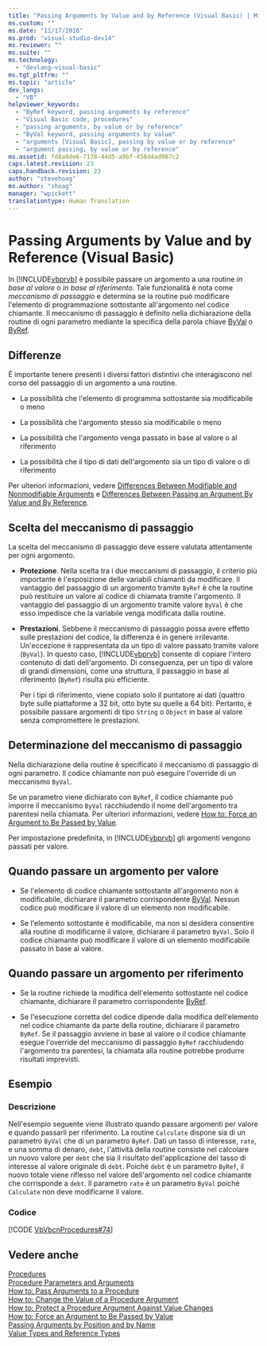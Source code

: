 ```yaml
---
title: "Passing Arguments by Value and by Reference (Visual Basic) | Microsoft Docs"
ms.custom: ""
ms.date: "11/17/2016"
ms.prod: "visual-studio-dev14"
ms.reviewer: ""
ms.suite: ""
ms.technology: 
  - "devlang-visual-basic"
ms.tgt_pltfrm: ""
ms.topic: "article"
dev_langs: 
  - "VB"
helpviewer_keywords: 
  - "ByRef keyword, passing arguments by reference"
  - "Visual Basic code, procedures"
  - "passing arguments, by value or by reference"
  - "ByVal keyword, passing arguments by value"
  - "arguments [Visual Basic], passing by value or by reference"
  - "argument passing, by value or by reference"
ms.assetid: fd8a9de6-7178-44d5-a9bf-458d4ad907c2
caps.latest.revision: 23
caps.handback.revision: 23
author: "stevehoag"
ms.author: "shoag"
manager: "wpickett"
translationtype: Human Translation
---
```

# Passing Arguments by Value and by Reference (Visual Basic)
In [!INCLUDE[vbprvb](../../../../csharp/programming-guide/concepts/linq/includes/vbprvb_md.md)] è possibile passare un argomento a una routine *in base al valore* o *in base al riferimento*.  Tale funzionalità è nota come *meccanismo di passaggio* e determina se la routine può modificare l'elemento di programmazione sottostante all'argomento nel codice chiamante.  Il meccanismo di passaggio è definito nella dichiarazione della routine di ogni parametro mediante la specifica della parola chiave [ByVal](../../../../visual-basic/language-reference/modifiers/byval.md) o [ByRef](../../../../visual-basic/language-reference/modifiers/byref.md).  
  
## Differenze  
 È importante tenere presenti i diversi fattori distintivi che interagiscono nel corso del passaggio di un argomento a una routine.  
  
-   La possibilità che l'elemento di programma sottostante sia modificabile o meno  
  
-   La possibilità che l'argomento stesso sia modificabile o meno  
  
-   La possibilità che l'argomento venga passato in base al valore o al riferimento  
  
-   La possibilità che il tipo di dati dell'argomento sia un tipo di valore o di riferimento  
  
 Per ulteriori informazioni, vedere [Differences Between Modifiable and Nonmodifiable Arguments](../../../../visual-basic/programming-guide/language-features/procedures/differences-between-modifiable-and-nonmodifiable-arguments.md) e [Differences Between Passing an Argument By Value and By Reference](../../../../visual-basic/programming-guide/language-features/procedures/differences-between-passing-an-argument-by-value-and-by-reference.md).  
  
## Scelta del meccanismo di passaggio  
 La scelta del meccanismo di passaggio deve essere valutata attentamente per ogni argomento.  
  
-   **Protezione**.  Nella scelta tra i due meccanismi di passaggio, il criterio più importante è l'esposizione delle variabili chiamanti da modificare.  Il vantaggio del passaggio di un argomento tramite `ByRef` è che la routine può restituire un valore al codice di chiamata tramite l'argomento.  Il vantaggio del passaggio di un argomento tramite valore `ByVal` è che esso impedisce che la variabile venga modificata dalla routine.  
  
-   **Prestazioni**.  Sebbene il meccanismo di passaggio possa avere effetto sulle prestazioni del codice, la differenza è in genere irrilevante.  Un'eccezione è rappresentata da un tipo di valore passato tramite valore \(`ByVal`\).  In questo caso, [!INCLUDE[vbprvb](../../../../csharp/programming-guide/concepts/linq/includes/vbprvb_md.md)] consente di copiare l'intero contenuto di dati dell'argomento.  Di conseguenza, per un tipo di valore di grandi dimensioni, come una struttura, il passaggio in base al riferimento \(`ByRef`\) risulta più efficiente.  
  
     Per i tipi di riferimento, viene copiato solo il puntatore ai dati \(quattro byte sulle piattaforme a 32 bit, otto byte su quelle a 64 bit\).  Pertanto, è possibile passare argomenti di tipo `String` o `Object` in base al valore senza compromettere le prestazioni.  
  
## Determinazione del meccanismo di passaggio  
 Nella dichiarazione della routine è specificato il meccanismo di passaggio di ogni parametro.  Il codice chiamante non può eseguire l'override di un meccanismo `ByVal`.  
  
 Se un parametro viene dichiarato con `ByRef`, il codice chiamante può imporre il meccanismo `ByVal` racchiudendo il nome dell'argomento tra parentesi nella chiamata.  Per ulteriori informazioni, vedere [How to: Force an Argument to Be Passed by Value](../../../../visual-basic/programming-guide/language-features/procedures/how-to-force-an-argument-to-be-passed-by-value.md).  
  
 Per impostazione predefinita, in [!INCLUDE[vbprvb](../../../../csharp/programming-guide/concepts/linq/includes/vbprvb_md.md)] gli argomenti vengono passati per valore.  
  
## Quando passare un argomento per valore  
  
-   Se l'elemento di codice chiamante sottostante all'argomento non è modificabile, dichiarare il parametro corrispondente [ByVal](../../../../visual-basic/language-reference/modifiers/byval.md).  Nessun codice può modificare il valore di un elemento non modificabile.  
  
-   Se l'elemento sottostante è modificabile, ma non si desidera consentire alla routine di modificarne il valore, dichiarare il parametro `ByVal`.  Solo il codice chiamante può modificare il valore di un elemento modificabile passato in base al valore.  
  
## Quando passare un argomento per riferimento  
  
-   Se la routine richiede la modifica dell'elemento sottostante nel codice chiamante, dichiarare il parametro corrispondente [ByRef](../../../../visual-basic/language-reference/modifiers/byref.md).  
  
-   Se l'esecuzione corretta del codice dipende dalla modifica dell'elemento nel codice chiamante da parte della routine, dichiarare il parametro `ByRef`.  Se il passaggio avviene in base al valore o il codice chiamante esegue l'override del meccanismo di passaggio `ByRef` racchiudendo l'argomento tra parentesi, la chiamata alla routine potrebbe produrre risultati imprevisti.  
  
## Esempio  
  
### Descrizione  
 Nell'esempio seguente viene illustrato quando passare argomenti per valore e quando passarli per riferimento.  La routine `Calculate` dispone sia di un parametro `ByVal` che di un parametro `ByRef`.  Dati un tasso di interesse, `rate`, e una somma di denaro, `debt`, l'attività della routine consiste nel calcolare un nuovo valore per `debt` che sia il risultato dell'applicazione del tasso di interesse al valore originale di `debt`.  Poiché `debt` è un parametro `ByRef`, il nuovo totale viene riflesso nel valore dell'argomento nel codice chiamante che corrisponde a `debt`.  Il parametro `rate` è un parametro `ByVal` poiché `Calculate` non deve modificarne il valore.  
  
### Codice  
 [!CODE [VbVbcnProcedures#74](../CodeSnippet/VS_Snippets_VBCSharp/VbVbcnProcedures#74)]  
  
## Vedere anche  
 [Procedures](../../../../visual-basic/programming-guide/language-features/procedures/index.md)   
 [Procedure Parameters and Arguments](../../../../visual-basic/programming-guide/language-features/procedures/procedure-parameters-and-arguments.md)   
 [How to: Pass Arguments to a Procedure](../../../../visual-basic/programming-guide/language-features/procedures/how-to-pass-arguments-to-a-procedure.md)   
 [How to: Change the Value of a Procedure Argument](../../../../visual-basic/programming-guide/language-features/procedures/how-to-change-the-value-of-a-procedure-argument.md)   
 [How to: Protect a Procedure Argument Against Value Changes](../../../../visual-basic/programming-guide/language-features/procedures/how-to-protect-a-procedure-argument-against-value-changes.md)   
 [How to: Force an Argument to Be Passed by Value](../../../../visual-basic/programming-guide/language-features/procedures/how-to-force-an-argument-to-be-passed-by-value.md)   
 [Passing Arguments by Position and by Name](../../../../visual-basic/programming-guide/language-features/procedures/passing-arguments-by-position-and-by-name.md)   
 [Value Types and Reference Types](../../../../visual-basic/programming-guide/language-features/data-types/value-types-and-reference-types.md)